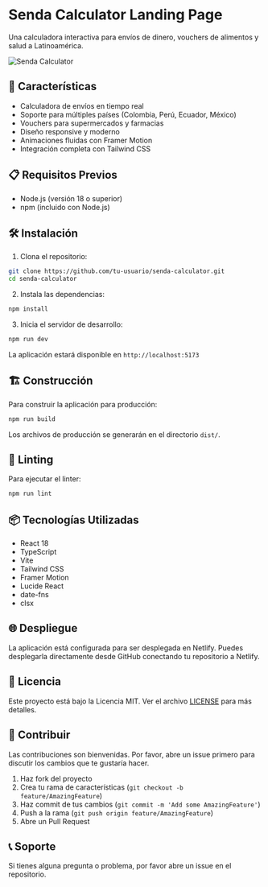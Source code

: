 # Senda Calculator Landing Page

Una calculadora interactiva para envíos de dinero, vouchers de alimentos y salud a Latinoamérica.

![Senda Calculator](https://keen-liger-657031.netlify.app/screenshot.png)

## 🚀 Características

- Calculadora de envíos en tiempo real
- Soporte para múltiples países (Colombia, Perú, Ecuador, México)
- Vouchers para supermercados y farmacias
- Diseño responsive y moderno
- Animaciones fluidas con Framer Motion
- Integración completa con Tailwind CSS

## 📋 Requisitos Previos

- Node.js (versión 18 o superior)
- npm (incluido con Node.js)

## 🛠️ Instalación

1. Clona el repositorio:
```bash
git clone https://github.com/tu-usuario/senda-calculator.git
cd senda-calculator
```

2. Instala las dependencias:
```bash
npm install
```

3. Inicia el servidor de desarrollo:
```bash
npm run dev
```

La aplicación estará disponible en `http://localhost:5173`

## 🏗️ Construcción

Para construir la aplicación para producción:

```bash
npm run build
```

Los archivos de producción se generarán en el directorio `dist/`.

## 🧪 Linting

Para ejecutar el linter:

```bash
npm run lint
```

## 📦 Tecnologías Utilizadas

- React 18
- TypeScript
- Vite
- Tailwind CSS
- Framer Motion
- Lucide React
- date-fns
- clsx

## 🌐 Despliegue

La aplicación está configurada para ser desplegada en Netlify. Puedes desplegarla directamente desde GitHub conectando tu repositorio a Netlify.

## 📄 Licencia

Este proyecto está bajo la Licencia MIT. Ver el archivo [LICENSE](LICENSE) para más detalles.

## 🤝 Contribuir

Las contribuciones son bienvenidas. Por favor, abre un issue primero para discutir los cambios que te gustaría hacer.

1. Haz fork del proyecto
2. Crea tu rama de características (`git checkout -b feature/AmazingFeature`)
3. Haz commit de tus cambios (`git commit -m 'Add some AmazingFeature'`)
4. Push a la rama (`git push origin feature/AmazingFeature`)
5. Abre un Pull Request

## 📞 Soporte

Si tienes alguna pregunta o problema, por favor abre un issue en el repositorio.